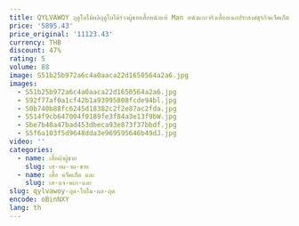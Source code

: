 ```yaml
---
title: QYLVAWOY ฤดูใบไม้ผลิฤดูใบไม้ร่วงผู้ชายเสื้อหนังแท้ Man หนังแกะจริงเสื้ออเนกประสงค์ธุรกิจแจ็คเก็ตชาย
price: '5895.43'
price_original: '11123.43'
currency: THB
discount: 47%
rating: 5
volume: 88
image: S51b25b972a6c4a0aaca22d1650564a2a6.jpg
images:
  - S51b25b972a6c4a0aaca22d1650564a2a6.jpg
  - S92f77af0a1cf42b1a93995808fcde94bl.jpg
  - S0b740b88fc6245d18382c2f2e87ac2fda.jpg
  - S514f9cb647004f0189fe3f84a3e13f9bW.jpg
  - Sbe7b40a47bad453dbeca93e873f37bbdf.jpg
  - S5f6a103f5d9648dda3e969595646b49dJ.jpg
video: ''
categories:
  - name: เสื้อผ้าผู้ชาย
    slug: เส-อผ-าผ-ชาย
  - name: เสื้อ แจ็คเก็ต และ
    slug: เส-แจ-คเก-และ
slug: qylvawoy-ฤด-ใบไม-ผล-ฤด
encode: oBinNXY
lang: th
---
```

  